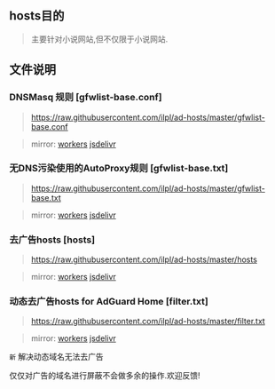 ## hosts目的
> 主要针对小说网站,但不仅限于小说网站.

## 文件说明

### DNSMasq 规则 [gfwlist-base.conf]
> https://raw.githubusercontent.com/ilpl/ad-hosts/master/gfwlist-base.conf

> mirror: [workers](https://raw.ilpl.workers.dev/ilpl/ad-hosts/master/gfwlist-base.conf) [jsdelivr](https://cdn.jsdelivr.net/gh/ilpl/ad-hosts@master/gfwlist-base.conf)

### 无DNS污染使用的AutoProxy规则 [gfwlist-base.txt]
> https://raw.githubusercontent.com/ilpl/ad-hosts/master/gfwlist-base.txt

> mirror: [workers](https://raw.ilpl.workers.dev/ilpl/ad-hosts/master/gfwlist-base.txt)  [jsdelivr](https://cdn.jsdelivr.net/gh/ilpl/ad-hosts@master/gfwlist-base.txt)

### 去广告hosts [hosts]
> https://raw.githubusercontent.com/ilpl/ad-hosts/master/hosts

> mirror: [workers](https://raw.ilpl.workers.dev/ilpl/ad-hosts/master/hosts) [jsdelivr](https://cdn.jsdelivr.net/gh/ilpl/ad-hosts@master/hosts)

### 动态去广告hosts for AdGuard Home [filter.txt]
> https://raw.githubusercontent.com/ilpl/ad-hosts/master/filter.txt

> mirror: [workers](https://raw.ilpl.workers.dev/ilpl/ad-hosts/master/filter.txt)  [jsdelivr](https://cdn.jsdelivr.net/gh/ilpl/ad-hosts@master/filter.txt)

`新` 解决动态域名无法去广告

仅仅对广告的域名进行屏蔽不会做多余的操作.欢迎反馈!


